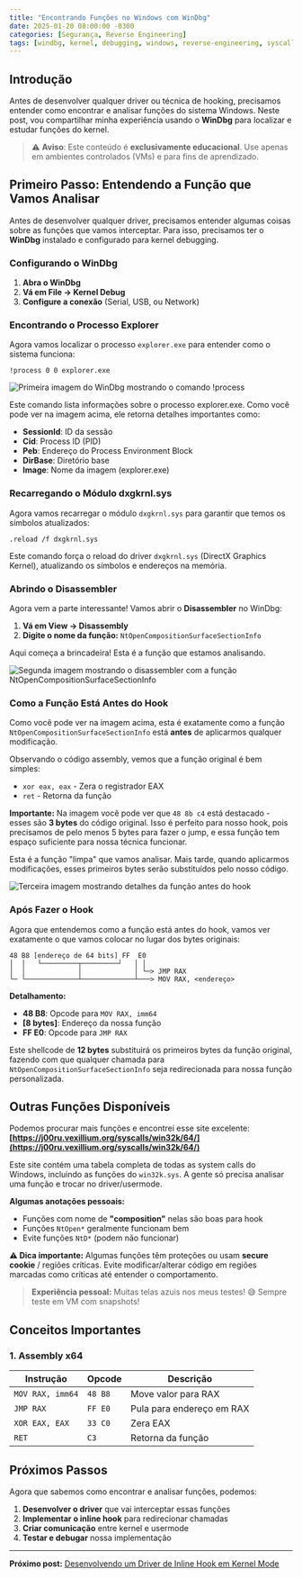 ```yaml
---
title: "Encontrando Funções no Windows com WinDbg"
date: 2025-01-20 08:00:00 -0300
categories: [Segurança, Reverse Engineering]
tags: [windbg, kernel, debugging, windows, reverse-engineering, syscalls]
---
```


## Introdução

Antes de desenvolver qualquer driver ou técnica de hooking, precisamos entender como encontrar e analisar funções do sistema Windows. Neste post, vou compartilhar minha experiência usando o **WinDbg** para localizar e estudar funções do kernel.

> ⚠️ **Aviso**: Este conteúdo é **exclusivamente educacional**. Use apenas em ambientes controlados (VMs) e para fins de aprendizado.

## Primeiro Passo: Entendendo a Função que Vamos Analisar

Antes de desenvolver qualquer driver, precisamos entender algumas coisas sobre as funções que vamos interceptar. Para isso, precisamos ter o **WinDbg** instalado e configurado para kernel debugging.

### Configurando o WinDbg

1. **Abra o WinDbg**
2. **Vá em File → Kernel Debug**
3. **Configure a conexão** (Serial, USB, ou Network)

### Encontrando o Processo Explorer

Agora vamos localizar o processo `explorer.exe` para entender como o sistema funciona:

```
!process 0 0 explorer.exe
```

![Primeira imagem do WinDbg mostrando o comando !process](/assets/img/1_primeira.png)

Este comando lista informações sobre o processo explorer.exe. Como você pode ver na imagem acima, ele retorna detalhes importantes como:
- **SessionId**: ID da sessão
- **Cid**: Process ID (PID)
- **Peb**: Endereço do Process Environment Block
- **DirBase**: Diretório base
- **Image**: Nome da imagem (explorer.exe)

### Recarregando o Módulo dxgkrnl.sys

Agora vamos recarregar o módulo `dxgkrnl.sys` para garantir que temos os símbolos atualizados:

```
.reload /f dxgkrnl.sys
```

Este comando força o reload do driver `dxgkrnl.sys` (DirectX Graphics Kernel), atualizando os símbolos e endereços na memória.

### Abrindo o Disassembler

Agora vem a parte interessante! Vamos abrir o **Disassembler** no WinDbg:

1. **Vá em View → Disassembly**
2. **Digite o nome da função:** `NtOpenCompositionSurfaceSectionInfo`

Aqui começa a brincadeira! Esta é a função que estamos analisando.

![Segunda imagem mostrando o disassembler com a função NtOpenCompositionSurfaceSectionInfo](/assets/img/2_segunda.png)

### Como a Função Está Antes do Hook

Como você pode ver na imagem acima, esta é exatamente como a função `NtOpenCompositionSurfaceSectionInfo` está **antes** de aplicarmos qualquer modificação. 

Observando o código assembly, vemos que a função original é bem simples:
- `xor eax, eax` - Zera o registrador EAX
- `ret` - Retorna da função

**Importante:** Na imagem você pode ver que `48 8b c4` está destacado - esses são **3 bytes** do código original. Isso é perfeito para nosso hook, pois precisamos de pelo menos 5 bytes para fazer o jump, e essa função tem espaço suficiente para nossa técnica funcionar.

Esta é a função "limpa" que vamos analisar. Mais tarde, quando aplicarmos modificações, esses primeiros bytes serão substituídos pelo nosso código.

![Terceira imagem mostrando detalhes da função antes do hook](/assets/img/3_terceira.png)

### Após Fazer o Hook

Agora que entendemos como a função está antes do hook, vamos ver exatamente o que vamos colocar no lugar dos bytes originais:

```
48 B8 [endereço de 64 bits] FF  E0
│  │   └─────────┬─────────┘   │ │
│  │             │             │ └─> JMP RAX
└─ └─────────────┴─────────────┴───> MOV RAX, <endereço>
```

**Detalhamento:**

- **48 B8**: Opcode para `MOV RAX, imm64`
- **[8 bytes]**: Endereço da nossa função
- **FF E0**: Opcode para `JMP RAX`

Este shellcode de **12 bytes** substituirá os primeiros bytes da função original, fazendo com que qualquer chamada para `NtOpenCompositionSurfaceSectionInfo` seja redirecionada para nossa função personalizada.

## Outras Funções Disponíveis

Podemos procurar mais funções e encontrei esse site excelente:
**[https://j00ru.vexillium.org/syscalls/win32k/64/](https://j00ru.vexillium.org/syscalls/win32k/64/)**

Este site contém uma tabela completa de todas as system calls do Windows, incluindo as funções do `win32k.sys`. A gente só precisa analisar uma função e trocar no driver/usermode.

**Algumas anotações pessoais:**
- Funções com nome de **"composition"** nelas são boas para hook
- Funções `NtOpen*` geralmente funcionam bem
- Evite funções `NtD*` (podem não funcionar)

**⚠️ Dica importante:** Algumas funções têm proteções ou usam **secure cookie** / regiões críticas. Evite modificar/alterar código em regiões marcadas como críticas até entender o comportamento.

> **Experiência pessoal:** Muitas telas azuis nos meus testes! 😅 Sempre teste em VM com snapshots!

## Conceitos Importantes

### 1. Assembly x64

| Instrução | Opcode | Descrição |
|-----------|--------|-----------|
| `MOV RAX, imm64` | `48 B8` | Move valor para RAX |
| `JMP RAX` | `FF E0` | Pula para endereço em RAX |
| `XOR EAX, EAX` | `33 C0` | Zera EAX |
| `RET` | `C3` | Retorna da função |

## Próximos Passos

Agora que sabemos como encontrar e analisar funções, podemos:

1. **Desenvolver o driver** que vai interceptar essas funções
2. **Implementar o inline hook** para redirecionar chamadas
3. **Criar comunicação** entre kernel e usermode
4. **Testar e debugar** nossa implementação

---

**Próximo post:** [Desenvolvendo um Driver de Inline Hook em Kernel Mode](/desenvolvendo-driver-inline-hook/)
